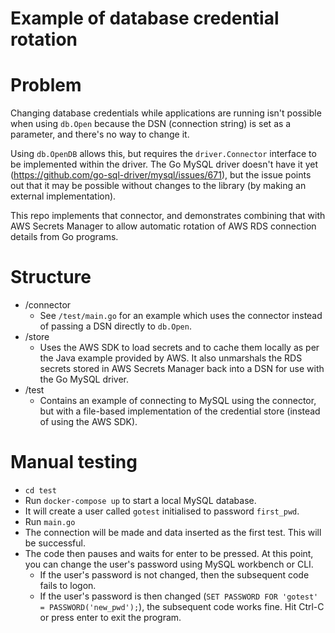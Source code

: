 # Example of database credential rotation

# Problem

Changing database credentials while applications are running isn't possible when using `db.Open` because the DSN (connection string) is set as a parameter, and there's no way to change it.

Using `db.OpenDB` allows this, but requires the `driver.Connector` interface to be implemented within the driver. The Go MySQL driver doesn't have it yet (https://github.com/go-sql-driver/mysql/issues/671), but the issue points out that it may be possible without changes to the library (by making an external implementation).

This repo implements that connector, and demonstrates combining that with AWS Secrets Manager to allow automatic rotation of AWS RDS connection details from Go programs.

# Structure

* /connector
  * See `/test/main.go` for an example which uses the connector instead of passing a DSN directly to `db.Open`.
* /store
  * Uses the AWS SDK to load secrets and to cache them locally as per the Java example provided by AWS. It also unmarshals the RDS secrets stored in AWS Secrets Manager back into a DSN for use with the Go MySQL driver.
* /test
  * Contains an example of connecting to MySQL using the connector, but with a file-based implementation of the credential store (instead of using the AWS SDK).

# Manual testing

* `cd test`
* Run `docker-compose up` to start a local MySQL database.
* It will create a user called `gotest` initialised to password `first_pwd`.
* Run `main.go`
* The connection will be made and data inserted as the first test. This will be successful.
* The code then pauses and waits for enter to be pressed. At this point, you can change the user's password using MySQL workbench or CLI.
  * If the user's password is not changed, then the subsequent code fails to logon.
  * If the user's password is then changed (`SET PASSWORD FOR 'gotest' = PASSWORD('new_pwd');`), the subsequent code works fine. Hit Ctrl-C or press enter to exit the program.
